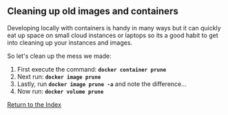 ## Cleaning up old images and containers
Developing locally with containers is handy in many ways but it can quickly eat up space on small cloud instances or laptops so its a good habit to get into cleaning up your instances and images. 

So let's clean up the mess we made:

 1. First execute the command: **`docker container prune`**
 2. Next run: **`docker image prune`**
 4. Lastly, run **`docker image prune -a`** and note the difference...
 4. Now run: **`docker volume prune`**


[Return to the Index](https://github.com/Burwood/containers101/blob/master/containers_lab/azure/README.md)
